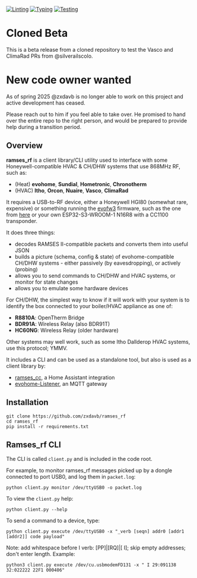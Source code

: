 [![Linting](https://github.com/silverailscolo/ramses_rf/actions/workflows/check-lint.yml/badge.svg?branch=eb-ventura-package)](https://github.com/silverailscolo/ramses_rf/actions/workflows/check-lint.yml)
[![Typing](https://github.com/silverailscolo/ramses_rf/actions/workflows/check-type.yml/badge.svg?branch=eb-ventura-package)](https://github.com/silverailscolo/ramses_rf/actions/workflows/check-type.yml)
[![Testing](https://github.com/silverailscolo/ramses_rf/actions/workflows/check-test.yml/badge.svg?branch=eb-ventura-package)](https://github.com/silverailscolo/ramses_rf/actions/workflows/check-test.yml)

# Cloned Beta
This is a beta release from a cloned repository to test the Vasco and ClimaRad PRs from @silverailscolo.

# New code owner wanted
As of spring 2025 @zxdavb is no longer able to work on this project and active development has ceased.

Please reach out to him if you feel able to take over. He promised to hand over the entire repo to the right person, and would be prepared to provide help during a transition period.

## Overview
**ramses_rf** is a client library/CLI utility used to interface with some Honeywell-compatible HVAC & CH/DHW systems that use 868MHz RF, such as:
 - (Heat) **evohome**, **Sundial**, **Hometronic**, **Chronotherm**
 - (HVAC) **Itho**, **Orcon**, **Nuaire**, **Vasco**, **ClimaRad**

It requires a USB-to-RF device, either a Honeywell HGI80 (somewhat rare, expensive) or something running the [evofw3](https://github.com/ghoti57/evofw3) firmware, such as the one from [here](https://indalo-tech.onlineweb.shop/) or your own ESP32-S3-WROOM-1 N16R8 with a CC1100 transponder.

It does three things:
 - decodes RAMSES II-compatible packets and converts them into useful JSON
 - builds a picture (schema, config & state) of evohome-compatible CH/DHW systems - either passively (by eavesdropping), or actively (probing)
 - allows you to send commands to CH/DHW and HVAC systems, or monitor for state changes
 - allows you to emulate some hardware devices

For CH/DHW, the simplest way to know if it will work with your system is to identify the box connected to your boiler/HVAC appliance as one of:
 - **R8810A**: OpenTherm Bridge
 - **BDR91A**: Wireless Relay (also BDR91T)
 - **HC60NG**: Wireless Relay (older hardware)

Other systems may well work, such as some Itho Dallderop HVAC systems, use this protocol; YMMV.

It includes a CLI and can be used as a standalone tool, but also is used as a client library by:
 - [ramses_cc](https://github.com/zxdavb/ramses_cc), a Home Assistant integration
 - [evohome-Listener](https://github.com/smar000/evohome-Listener), an MQTT gateway

## Installation

```
git clone https://github.com/zxdavb/ramses_rf
cd ramses_rf
pip install -r requirements.txt
```

## Ramses_rf CLI

The CLI is called ``client.py`` and is included in the code root.

For example, to monitor ramses_rf messages picked up by a dongle connected to port USB0, and log them in `packet.log`:
```
python client.py monitor /dev/ttyUSB0 -o packet.log
```
To view the `client.py` help:
```
python client.py --help
```

To send a command to a device, type:
```
python client.py execute /dev/ttyUSB0 -x "_verb [seqn] addr0 [addr1 [addr2]] code payload"
```
Note: add whitespace before I verb: [PP]|[RQ]|[ I]; skip empty addresses; don't enter length. Example:
```
python3 client.py execute /dev/cu.usbmodemFD131 -x " I 29:091138 32:022222 22F1 000406"
```
